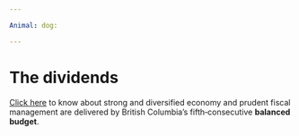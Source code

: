 ```yaml
---

Animal: dog:

---
```



# The dividends

[Click here](https://app.slack.com/client/T0167KWU8F2/C015HR4DY82) to know about strong and diversified economy and prudent fiscal management are delivered by British Columbia’s fifth‐consecutive **balanced budget**.
